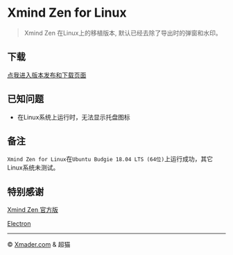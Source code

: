 # Xmind Zen for Linux

> Xmind Zen 在Linux上的移植版本, 默认已经去除了导出时的弹窗和水印。

## 下载

[点我进入版本发布和下载页面](https://coding.net/u/xmader/p/xmind_zen_linux/git/releases)

## 已知问题

* 在Linux系统上运行时，无法显示托盘图标

## 备注

`Xmind Zen for Linux`在`Ubuntu Budgie 18.04 LTS (64位)`上运行成功，其它Linux系统未测试。

## 特别感谢

[Xmind Zen 官方版](https://www.xmind.cn/zen/)

[Electron](https://electronjs.org/)

---

© [Xmader.com](https://www.xmader.com/) & 超猫